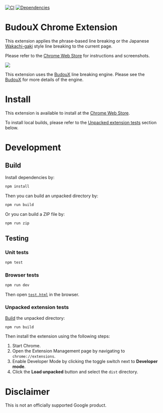 [![CI](https://github.com/google/budoux-extension/actions/workflows/ci.yml/badge.svg)](https://github.com/google/budoux-extension/actions/workflows/ci.yml)
[![Dependencies](https://badgen.net/github/dependabot/google/budoux-extension)](https://github.com/google/budoux-extension/network/updates)

# BudouX Chrome Extension

This extension applies the phrase-based line breaking
or the Japanese [Wakachi-gaki] style line breaking
to the current page.

Please refer to the [Chrome Web Store] for instructions and screenshots.

<img src="https://raw.githubusercontent.com/google/budoux/main/example.png">

This extension uses the [BudouX] line breaking engine.
Please see the [BudouX] for more details of the engine.

[BudouX]: https://github.com/google/budoux
[Chrome Web Store]: https://chrome.google.com/webstore/detail/budoux/dnonkmkecnbciehcnmhngnihgmenfmph
[Wakachi-gaki]: https://ja.wikipedia.org/wiki/%E3%82%8F%E3%81%8B%E3%81%A1%E6%9B%B8%E3%81%8D

# Install

This extension is available to install at the [Chrome Web Store].

To install local builds,
please refer to the [Unpacked extension tests] section below.

# Development

## Build
[build]: #build

Install dependencies by:

```sh
npm install
```
Then you can build an unpacked directory by:
```sh
npm run build
```
Or you can build a ZIP file by:
```sh
npm run zip
```

## Testing

### Unit tests

```sh
npm test
```

### Browser tests

```sh
npm run dev
```
Then open [`test.html`] in the browser.

[`test.html`]: tests/test.html

### Unpacked extension tests
[Unpacked extension tests]: #unpacked-extension-tests

[Build] the unpacked directory:
```sh
npm run build
```
Then install the extension using the following steps:
1. Start Chrome.
2. Open the Extension Management page by navigating to `chrome://extensions`.
3. Enable Developer Mode by clicking the toggle switch next to **Developer mode**.
4. Click the **Load unpacked** button and select the `dist` directory.

# Disclaimer

This is not an officially supported Google product.
